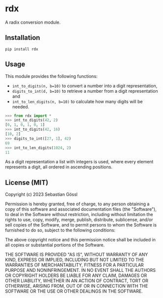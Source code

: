 # rdx

A radix conversion module.

## Installation

```
pip install rdx
```

## Usage

This module provides the following functions:
- `int_to_digits(n, b=10)` to convert a number into a digit representation,
- `digits_to_int(d, b=10)` to retrieve a number from a digit representation and
- `int_to_len_digits(n, b=10)` to calculate how many digits will be needed.
```python
>>> from rdx import *
>>> int_to_digits(42, 2)
[0, 1, 0, 1, 0, 1]
>>> int_to_digits(42, 16)
[10, 2]
>>> digits_to_int([27, 1], 42)
69
>>> int_to_len_digits(1024, 2)
11
```
As a digit representation a list with integers is used, where every element
represents a digit, all ordered in ascending positions.

## License (MIT)

Copyright (c) 2023 Sebastian Gössl

Permission is hereby granted, free of charge, to any person obtaining a copy
of this software and associated documentation files (the "Software"), to deal
in the Software without restriction, including without limitation the rights
to use, copy, modify, merge, publish, distribute, sublicense, and/or sell
copies of the Software, and to permit persons to whom the Software is
furnished to do so, subject to the following conditions:

The above copyright notice and this permission notice shall be included in all
copies or substantial portions of the Software.

THE SOFTWARE IS PROVIDED "AS IS", WITHOUT WARRANTY OF ANY KIND, EXPRESS OR
IMPLIED, INCLUDING BUT NOT LIMITED TO THE WARRANTIES OF MERCHANTABILITY,
FITNESS FOR A PARTICULAR PURPOSE AND NONINFRINGEMENT. IN NO EVENT SHALL THE
AUTHORS OR COPYRIGHT HOLDERS BE LIABLE FOR ANY CLAIM, DAMAGES OR OTHER
LIABILITY, WHETHER IN AN ACTION OF CONTRACT, TORT OR OTHERWISE, ARISING FROM,
OUT OF OR IN CONNECTION WITH THE SOFTWARE OR THE USE OR OTHER DEALINGS IN THE
SOFTWARE.
